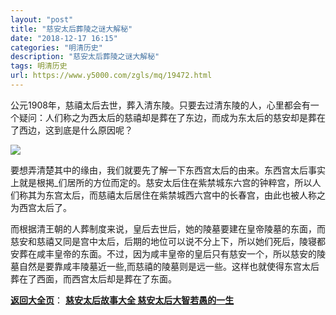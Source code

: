 ```yaml
---
layout: "post"
title: "慈安太后葬陵之谜大解秘"
date: "2018-12-17 16:15"
categories: "明清历史"
description: "慈安太后葬陵之谜大解秘"
tags: 明清历史
url: https://www.y5000.com/zgls/mq/19472.html
---
```






公元1908年，慈禧太后去世，葬入清东陵。只要去过清东陵的人，心里都会有一个疑问：人们称之为西太后的慈禧却是葬在了东边，而成为东太后的慈安却是葬在了西边，这到底是什么原因呢？

![](https://img.y5000.com/uploads/allimg/170420/6-1F420112Z5531.jpg)

要想弄清楚其中的缘由，我们就要先了解一下东西宫太后的由来。东西宫太后事实上就是根掲_们居所的方位而定的。慈安太后住在紫禁城东六宫的钟粹宫，所以人们称其为东宫太后，而慈禧太后居住在紫禁城西六宫中的长春宫，由此也被人称之为西宫太后了。

而根据清王朝的人葬制度来说，皇后去世后，她的陵墓要建在皇帝陵墓的东面，而慈安和慈禧又同是宫中太后，后期的地位可以说不分上下，所以她们死后，陵寝都安葬在咸丰皇帝的东面。不过，因为咸丰皇帝的皇后只有慈安一个，所以慈安的陵墓自然是要靠咸丰陵墓近一些,而慈禧的陵墓则是远一些。这样也就使得东宫太后葬在了西面，而西宫太后却是葬在了东面。

[**返回大全页**](https://www.y5000.com/zgls/mq/19489.html)： **[慈安太后故事大全
慈安太后大智若愚的一生](https://www.y5000.com/zgls/mq/19489.html)**
